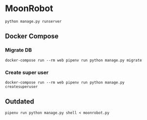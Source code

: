 # MoonRobot

```
python manage.py runserver
```

## Docker Compose

### Migrate DB

```
docker-compose run --rm web pipenv run python manage.py migrate
```

### Create super user

```
docker-compose run --rm web pipenv run python manage.py createsuperuser
```

## Outdated

```
pipenv run python manage.py shell < moonrobot.py
```
